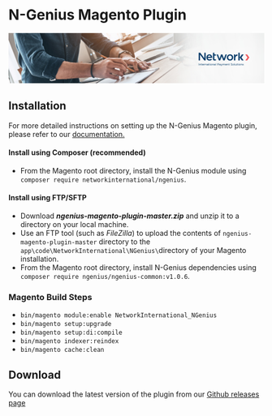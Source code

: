 # N-Genius Magento Plugin

![Banner](assets/banner.jpeg)

## Installation

For more detailed instructions on setting up the N-Genius Magento plugin, please refer to our [documentation.](https://docs.ngenius-payments.com/docs/magento-245)

#### Install using Composer (recommended)

- From the Magento root directory, install the N-Genius module using ```composer require networkinternational/ngenius```.

#### Install using FTP/SFTP

- Download ***ngenius-magento-plugin-master.zip*** and unzip it to a directory on your local machine.
- Use an FTP tool (such as *FileZilla*) to upload the contents of ```ngenius-magento-plugin-master``` directory to the ```app\code\NetworkInternational\NGenius\```directory of your Magento installation.
- From the Magento root directory, install N-Genius dependencies using ```composer require ngenius/ngenius-common:v1.0.6```.

### Magento Build Steps

- ```bin/magento module:enable NetworkInternational_NGenius```
- ```bin/magento setup:upgrade```
- ```bin/magento setup:di:compile```
- ```bin/magento indexer:reindex```
- ```bin/magento cache:clean```

## Download

You can download the latest version of the plugin from our [Github releases page](https://github.com/network-international/ngenius-magento-plugin/releases)
